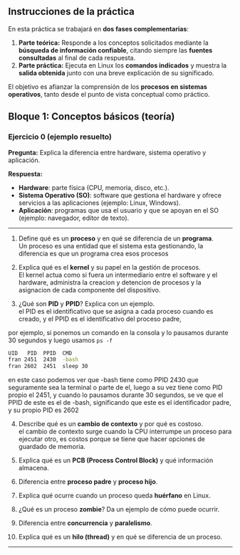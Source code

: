 ## Instrucciones de la práctica  

En esta práctica se trabajará en **dos fases complementarias**:

1. **Parte teórica:** Responde a los conceptos solicitados mediante la **búsqueda de información confiable**, citando siempre las **fuentes consultadas** al final de cada respuesta.  
2. **Parte práctica:** Ejecuta en Linux los **comandos indicados** y muestra la **salida obtenida** junto con una breve explicación de su significado.  

El objetivo es afianzar la comprensión de los **procesos en sistemas operativos**, tanto desde el punto de vista conceptual como práctico.  


## Bloque 1: Conceptos básicos (teoría)

### Ejercicio 0 (ejemplo resuelto)  

**Pregunta:** Explica la diferencia entre hardware, sistema operativo y aplicación.  

**Respuesta:**  

- **Hardware**: parte física (CPU, memoria, disco, etc.).  
- **Sistema Operativo (SO)**: software que gestiona el hardware y ofrece servicios a las aplicaciones (ejemplo: Linux, Windows).  
- **Aplicación**: programas que usa el usuario y que se apoyan en el SO (ejemplo: navegador, editor de texto).  

---

1. Define qué es un **proceso** y en qué se diferencia de un **programa**.  
Un proceso es una entidad que el sistema esta gestionando, la diferencia es que un programa crea esos procesos

2. Explica qué es el **kernel** y su papel en la gestión de procesos.  
El kernel actua como si fuera un intermediario entre el software y el hardware, administra la creacion y detencion de procesos y la asignacion de cada componente del dispositivo.

3. ¿Qué son **PID** y **PPID**? Explica con un ejemplo.  
el PID es el identificativo que se asigna a cada proceso cuando es creado, y el PPID es el identificativo del proceso padre, 

por ejemplo, si ponemos un comando en la consola y lo pausamos durante 30 segundos y luego usamos ``ps -f``
```bash
UID   PID  PPID  CMD
fran 2451  2430  -bash
fran 2602  2451  sleep 30
```

en este caso podemos ver que -bash tiene como PPID 2430 que seguramente sea la terminal o parte de el, luego a su vez tiene como PID propio el 2451, y cuando lo pausamos durante 30 segundos, se ve que el PPID de este es el de -bash, significando que este es el identificador padre, y su propio PID  es 2602

4. Describe qué es un **cambio de contexto** y por qué es costoso.  
el cambio de contexto surge cuando la CPU interrumpe un proceso para ejecutar otro,
es costos porque se tiene que hacer opciones de guardado de memoria.

5. Explica qué es un **PCB (Process Control Block)** y qué información almacena.  

6. Diferencia entre **proceso padre** y **proceso hijo**.  
7. Explica qué ocurre cuando un proceso queda **huérfano** en Linux.  
8. ¿Qué es un proceso **zombie**? Da un ejemplo de cómo puede ocurrir.  
9. Diferencia entre **concurrencia** y **paralelismo**.  
10. Explica qué es un **hilo (thread)** y en qué se diferencia de un proceso.  

---